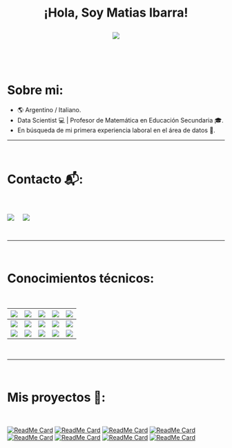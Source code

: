 <h1 align="center">¡Hola, Soy Matias Ibarra!

<p align="center">
  <a href="https://github.com/CodeWhiteWeb/CodeWhiteWeb"><img src="https://readme-typing-svg.herokuapp.com?color=%2336BCF7&center=true&vCenter=true&lines=Bienvenid@+a+mi+perfil+de+Github"></a>
</p>
<Br>
<h1>Sobre mi:</h1>

- 🌎 Argentino / Italiano.
- Data Scientist 💻 | Profesor de Matemática en Educación Secundaria 🎓.
- En búsqueda de mi primera experiencia laboral en el área de datos 🔎.

<hr>
<Br>
<h1>Contacto 📬:</h1>
<Br>
<p>
<a href="https://www.linkedin.com/in/matias-ibarra92" target="blank"><img align="center" src="https://img.shields.io/badge/Matias%20Ibarra-0077B5?style=for-the-badge&logo=linkedin&logoColor=white" /></a> &nbsp;&nbsp;&nbsp;  <a href="mailto:matiasezibarra@gmail.com" target="blank"><img align="center" src="https://img.shields.io/badge/matiasezibarra@gmail.com-D14836?style=for-the-badge&logo=gmail&logoColor=white" /></a>
</p>

<Br>
<hr>
<Br>
<h1>Conocimientos técnicos:</h1>
<Br>

|![](https://img.shields.io/badge/Data%20Analysis-blue?style=for-the-badge)|![](https://img.shields.io/badge/DA-NumPy-blue?style=for-the-badge)|![](https://img.shields.io/badge/DA-Pandas-blue?style=for-the-badge)|![](https://img.shields.io/badge/DA-Power%20BI-blue?style=for-the-badge)|![](https://img.shields.io/badge/DA-SQL-blue?style=for-the-badge)|
|:---:|:---:|:---:|:---:|:---:| 
|![](https://img.shields.io/badge/Machine%20Learning-blue?style=for-the-badge)|![](https://img.shields.io/badge/ML-Supervised-blue?style=for-the-badge)|![](https://img.shields.io/badge/ML-Unsupervised-blue?style=for-the-badge)|![](https://img.shields.io/badge/ML-Deep%20Learning-blue?style=for-the-badge)|![](https://img.shields.io/badge/ML-NLP-blue?style=for-the-badge)|
|![](https://img.shields.io/badge/Otros-blue?style=for-the-badge)|![](https://img.shields.io/badge/OT-Web%20Scraping-blue?style=for-the-badge)|![](https://img.shields.io/badge/OT-Docker-blue?style=for-the-badge)|![](https://img.shields.io/badge/OT-AWS-blue?style=for-the-badge)|![](https://img.shields.io/badge/OT-Streamlit-blue?style=for-the-badge)|
  
  
<Br>
<hr>
<Br>
<h1>Mis proyectos 🎨:</h1>
<Br>
  
[![ReadMe Card](https://github-readme-stats.vercel.app/api/pin/?username=Matias-Ibarra&repo=datos)](https://github.com/Matias-Ibarra/datos)
[![ReadMe Card](https://github-readme-stats.vercel.app/api/pin/?username=Matias-Ibarra&repo=hlf_matias_ibarra)](https://github.com/Matias-Ibarra/hlf_matias_ibarra)
[![ReadMe Card](https://github-readme-stats.vercel.app/api/pin/?username=Matias-Ibarra&repo=Messi)](https://github.com/Matias-Ibarra/Messi)
[![ReadMe Card](https://github-readme-stats.vercel.app/api/pin/?username=Matias-Ibarra&repo=Normalizacion_BBDD)](https://github.com/Matias-Ibarra/Normalizacion_BBDD)
[![ReadMe Card](https://github-readme-stats.vercel.app/api/pin/?username=Matias-Ibarra&repo=Proyecto_ML)](https://github.com/Matias-Ibarra/Proyecto_ML)
[![ReadMe Card](https://github-readme-stats.vercel.app/api/pin/?username=Matias-Ibarra&repo=CompetiEmo)](https://github.com/Matias-Ibarra/CompetiEmo)
[![ReadMe Card](https://github-readme-stats.vercel.app/api/pin/?username=Matias-Ibarra&repo=app_consultas_ChatGPT)](https://github.com/Matias-Ibarra/app_consultas_ChatGPT)
[![ReadMe Card](https://github-readme-stats.vercel.app/api/pin/?username=Matias-Ibarra&repo=PowerBI_cafeteria)](https://github.com/Matias-Ibarra/PowerBI_cafeteria)

<Br>
